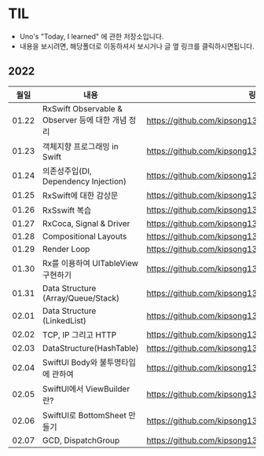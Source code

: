 # TIL
- Uno's "Today, I learned" 에 관한 저장소입니다.
- 내용을 보시려면, 해당폴더로 이동하셔서 보시거나 글 옆 링크를 클릭하시면됩니다.


## 2022
|월일|내용|링크|
|--|--------|---|
|01.22|RxSwift Observable & Observer 등에 대한 개념 정리|https://github.com/kipsong133/TID/tree/main/2022/01/22|
|01.23|객체지향 프로그래밍 in Swift|https://github.com/kipsong133/TID/tree/main/2022/01/23| 
|01.24|의존성주입(DI, Dependency Injection)|https://github.com/kipsong133/TIL/tree/main/2022/01/24|
|01.25|RxSwift에 대한 감상문|https://github.com/kipsong133/TIL/tree/main/2022/01/25|
|01.26|RxSswift 복습|https://github.com/kipsong133/TIL/tree/main/2022/01/26|
|01.27|RxCoca, Signal & Driver|https://github.com/kipsong133/TIL/tree/main/2022/01/27|
|01.28|Compositional Layouts|https://github.com/kipsong133/TIL/tree/main/2022/01/28|
|01.29|Render Loop|https://github.com/kipsong133/TIL/tree/main/2022/01/29|
|01.30|Rx를 이용하여 UITableView구현하기|https://github.com/kipsong133/TIL/tree/main/2022/01/30|
|01.31|Data Structure (Array/Queue/Stack)|https://github.com/kipsong133/TIL/tree/main/2022/01/31|
|02.01|Data Structure (LinkedList) | https://github.com/kipsong133/TIL/tree/main/2022/02/01|
|02.02|TCP, IP 그리고 HTTP| https://github.com/kipsong133/TIL/tree/main/2022/02/02|
|02.03|DataStructure(HashTable)|https://github.com/kipsong133/TIL/tree/main/2022/02/03|
|02.04|SwiftUI Body와 불투명타입에 관하여|https://github.com/kipsong133/TIL/tree/main/2022/02/04|
|02.05|SwiftUI에서 ViewBuilder란? |https://github.com/kipsong133/TIL/tree/main/2022/02/05|
|02.06|SwiftUI로 BottomSheet 만들기|https://github.com/kipsong133/TIL/tree/main/2022/02/06|
|02.07|GCD, DispatchGroup|https://github.com/kipsong133/TIL/tree/main/2022/02/07| 
